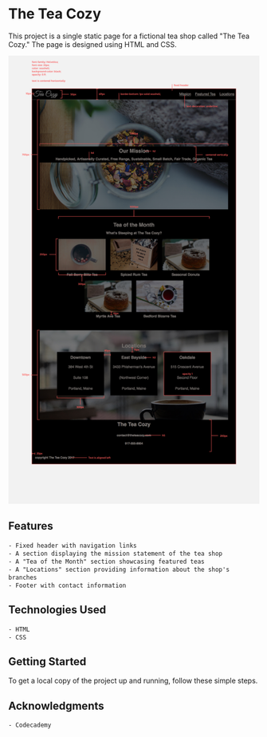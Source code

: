 # The Tea Cozy

This project is a single static page for a fictional tea shop called "The Tea Cozy." The page is designed using HTML and CSS.

![The Tea Cozy Layout](./documentation/img-tea-cozy-redline.jpg)

## Features

    - Fixed header with navigation links
    - A section displaying the mission statement of the tea shop
    - A "Tea of the Month" section showcasing featured teas
    - A "Locations" section providing information about the shop's branches
    - Footer with contact information

## Technologies Used

    - HTML
    - CSS

## Getting Started

To get a local copy of the project up and running, follow these simple steps.

## Acknowledgments

    - Codecademy 
